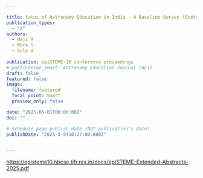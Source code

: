 ```yaml
---

title: tatus of Astronomy Education in India - A Baseline Survey (Statewise Analysis)
publication_types:
  - "2"
authors:
  - Maji M
  - More S
  - Sule A
  
publication: epiSTEME-10 conference proceedings
# publication_short: Astronomy Education Journal (AEJ)
draft: false
featured: false
image:
  filename: featured
  focal_point: Smart
  preview_only: false

date: "2025-05-01T00:00:00Z"
doi: ""

# Schedule page publish date (NOT publication's date).
publishDate: "2025-5-9T10:27:00.000Z"


---
```

<https://episteme10.hbcse.tifr.res.in/docs/epiSTEME-Extended-Abstracts-2025.pdf>
